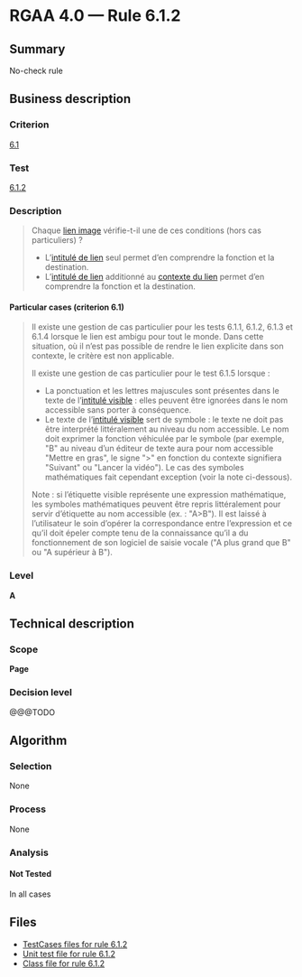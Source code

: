 # RGAA 4.0 — Rule 6.1.2

## Summary

No-check rule

## Business description

### Criterion

[6.1](https://www.numerique.gouv.fr/publications/rgaa-accessibilite/methode/criteres/#crit-6-1)

### Test

[6.1.2](https://www.numerique.gouv.fr/publications/rgaa-accessibilite/methode/criteres/#test-6-1-2)

### Description

> Chaque [lien image](https://www.numerique.gouv.fr/publications/rgaa-accessibilite/methode/glossaire/#lien-image) vérifie-t-il une de ces conditions (hors cas particuliers) ?
> 
> * L’[intitulé de lien](https://www.numerique.gouv.fr/publications/rgaa-accessibilite/methode/glossaire/#intitule-ou-nom-accessible-de-lien) seul permet d’en comprendre la fonction et la destination.
> * L’[intitulé de lien](https://www.numerique.gouv.fr/publications/rgaa-accessibilite/methode/glossaire/#intitule-ou-nom-accessible-de-lien) additionné au [contexte du lien](https://www.numerique.gouv.fr/publications/rgaa-accessibilite/methode/glossaire/#contexte-du-lien) permet d’en comprendre la fonction et la destination.

#### Particular cases (criterion 6.1)

> Il existe une gestion de cas particulier pour les tests 6.1.1, 6.1.2, 6.1.3 et 6.1.4 lorsque le lien est ambigu pour tout le monde. Dans cette situation, où il n’est pas possible de rendre le lien explicite dans son contexte, le critère est non applicable.
> 
> Il existe une gestion de cas particulier pour le test 6.1.5 lorsque :
> 
> * La ponctuation et les lettres majuscules sont présentes dans le texte de l’[intitulé visible](https://www.numerique.gouv.fr/publications/rgaa-accessibilite/methode/glossaire/#intitule-visible) : elles peuvent être ignorées dans le nom accessible sans porter à conséquence.
> * Le texte de l’[intitulé visible](https://www.numerique.gouv.fr/publications/rgaa-accessibilite/methode/glossaire/#intitule-visible) sert de symbole : le texte ne doit pas être interprété littéralement au niveau du nom accessible. Le nom doit exprimer la fonction véhiculée par le symbole (par exemple, "B" au niveau d’un éditeur de texte aura pour nom accessible "Mettre en gras", le signe ">" en fonction du contexte signifiera "Suivant" ou "Lancer la vidéo"). Le cas des symboles mathématiques fait cependant exception (voir la note ci-dessous).
> 
> Note : si l’étiquette visible représente une expression mathématique, les symboles mathématiques peuvent être repris littéralement pour servir d’étiquette au nom accessible (ex. : "A>B"). Il est laissé à l’utilisateur le soin d’opérer la correspondance entre l’expression et ce qu’il doit épeler compte tenu de la connaissance qu’il a du fonctionnement de son logiciel de saisie vocale ("A plus grand que B" ou "A supérieur à B").

### Level

**A**


## Technical description

### Scope

**Page**

### Decision level

@@@TODO


## Algorithm

### Selection

None

### Process

None

### Analysis

#### Not Tested

In all cases


## Files

- [TestCases files for rule 6.1.2](https://gitlab.com/asqatasun/Asqatasun/-/tree/master/rules/rules-rgaa4.0/src/test/resources/testcases/rgaa40/Rgaa40Rule060102/)
- [Unit test file for rule 6.1.2](https://gitlab.com/asqatasun/Asqatasun/-/blob/master/rules/rules-rgaa4.0/src/test/java/org/asqatasun/rules/rgaa40/Rgaa40Rule060102Test.java)
- [Class file for rule 6.1.2](https://gitlab.com/asqatasun/Asqatasun/-/blob/master/rules/rules-rgaa4.0/src/main/java/org/asqatasun/rules/rgaa40/Rgaa40Rule060102.java)


